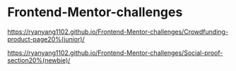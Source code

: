 # Frontend-Mentor-challenges

https://ryanyang1102.github.io/Frontend-Mentor-challenges/Crowdfunding-product-page20%(junior)/

https://ryanyang1102.github.io/Frontend-Mentor-challenges/Social-proof-section20%(newbie)/
